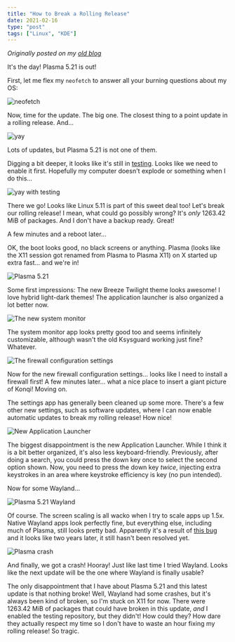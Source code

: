 ```yaml
---
title: "How to Break a Rolling Release"
date: 2021-02-16
type: "post"
tags: ["Linux", "KDE"]
---
```



*Originally posted on my [old blog](https://git.exozy.me/Ta180m/blog/src/branch/main/_posts/2021-02-16-break-rolling-release.md)*


It's the day! Plasma 5.21 is out!

First, let me flex my `neofetch` to answer all your burning questions about my OS:

![neofetch](/img/neofetch.png)

Now, time for the update. The big one. The closest thing to a point update in a rolling release. And...

![yay](/img/yay.png)

Lots of updates, but Plasma 5.21 is not one of them.

Digging a bit deeper, it looks like it's still in [testing](https://wiki.archlinux.org/index.php/Official_repositories#Testing_repositories). Looks like we need to enable it first. Hopefully my computer doesn't explode or something when I do this...

![yay with testing](/img/yay-testing.png)

There we go! Looks like Linux 5.11 is part of this sweet deal too! Let's break our rolling release! I mean, what could go possibly wrong? It's *only* 1263.42 MiB of packages. And I don't have a backup ready. Great!

A few minutes and a reboot later...

OK, the boot looks good, no black screens or anything. Plasma (looks like the X11 session got renamed from Plasma to Plasma X11) on X started up extra fast... and we're in!

![Plasma 5.21](/img/plasma-5.21.png)

Some first impressions: The new Breeze Twilight theme looks awesome! I love hybrid light-dark themes! The application launcher is also organized a lot better now.

![The new system monitor](/img/system-monitor.png)

The system monitor app looks pretty good too and seems infinitely customizable, although wasn't the old Ksysguard working just fine? Whatever.

![The firewall configuration settings](/img/firewall.png)

Now for the new firewall configuration settings... looks like I need to install a firewall first! A few minutes later... what a nice place to insert a giant picture of Konqi! Moving on.

The settings app has generally been cleaned up some more. There's a few other new settings, such as software updates, where I can now enable automatic updates to break my rolling release! How nice!

![New Application Launcher](/img/plasma-5.21-app-launcher.png)

The biggest disappointment is the new Application Launcher. While I think it is a bit better organized, it's also less keyboard-friendly. Previously, after doing a search, you could press the down key once to select the second option shown. Now, you need to press the down key *twice*, injecting extra keystrokes in an area where keystroke efficiency is key (no pun intended).

Now for some Wayland...

![Plasma 5.21 Wayland](/img/plasma-5.21-wayland.png)

Of course. The screen scaling is all wacko when I try to scale apps up 1.5x. Native Wayland apps look perfectly fine, but everything else, including much of Plasma, still looks pretty bad. Apparently it's a result of [this bug](https://bugs.kde.org/show_bug.cgi?id=389191) and it looks like two years later, it still hasn't been resolved yet.

![Plasma crash](/img/plasma-crash.png)

And finally, we got a crash! Hooray! Just like last time I tried Wayland. Looks like the next update will be the one where Wayland is finally usable?

The only disappointment that I have about Plasma 5.21 and this latest update is that nothing broke! Well, Wayland had some crashes, but it's always been kind of broken, so I'm stuck on X11 for now. There were 1263.42 MiB of packages that could have broken in this update, *and* I enabled the testing repository, but they didn't! How could they? How dare they actually respect my time so I don't have to waste an hour fixing my rolling release! So tragic.

